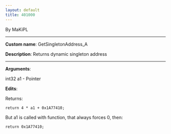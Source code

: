 ```yaml
---
layout: default
title: 401000
---
```


By MaKiPL

------------------------------------------------------------------------

**Custom name**: GetSingletonAddress\_A

**Description**: Returns dynamic singleton address

------------------------------------------------------------------------

**Arguments**:

int32 a1 - Pointer

**Edits**:

Returns:

`return 4 * a1 + 0x1A77410;`

But a1 is called with function, that always forces 0, then:

`return 0x1A77410;`
